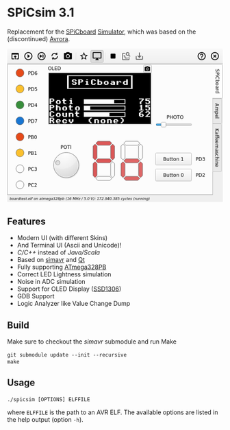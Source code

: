 # SPiCsim 3.1

Replacement for the [SPiCboard](https://www4.cs.fau.de/Lehre/SS19/V_SPIC/SPiCboard/) [Simulator](https://www4.cs.fau.de/Lehre/SS19/V_SPIC/SPiCboard/spicsim.shtml), which was based on the (discontinued) [Avrora](http://compilers.cs.ucla.edu/avrora/).

![Screenshot](./screenshot.png)

## Features

 * Modern UI (with different Skins)
 * And Terminal UI (Ascii and Unicode)!
 * *C/C++* instead of *Java/Scala*
 * Based on [simavr](https://github.com/buserror/simavr) and [Qt](https://www.qt.io/)
 * Fully supporting [ATmega328PB](http://ww1.microchip.com/downloads/en/DeviceDoc/40001906A.pdf)
 * Correct LED Lightness simulation
 * Noise in ADC simulation
 * Support for OLED Display ([SSD1306](https://cdn-shop.adafruit.com/datasheets/SSD1306.pdf))
 * GDB Support
 * Logic Analyzer like Value Change Dump


## Build

Make sure to checkout the *simavr* submodule and run Make

    git submodule update --init --recursive 
    make


## Usage

    ./spicsim [OPTIONS] ELFFILE

where ``ELFFILE`` is the path to an AVR ELF.
The available options are listed in the help output (option ``-h``).

